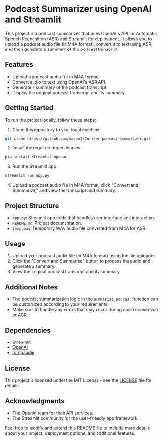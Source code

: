 
# Podcast Summarizer using OpenAI and Streamlit

This project is a podcast summarizer that uses OpenAI's API for Automatic Speech Recognition (ASR) and Streamlit for deployment. It allows you to upload a podcast audio file (in M4A format), convert it to text using ASR, and then generate a summary of the podcast transcript.

## Features

- Upload a podcast audio file in M4A format.
- Convert audio to text using OpenAI's ASR API.
- Generate a summary of the podcast transcript.
- Display the original podcast transcript and its summary.

## Getting Started

To run the project locally, follow these steps:

1. Clone this repository to your local machine.

```bash
git clone https://github.com/mazon1/Coriser-podcast-summarizer.git
```

2. Install the required dependencies.

```bash
pip install streamlit openai
```

3. Run the Streamlit app.

```bash
streamlit run app.py
```

4. Upload a podcast audio file in M4A format, click "Convert and Summarize," and view the transcript and summary.

## Project Structure

- `app.py`: Streamlit app code that handles user interface and interaction.
- `README.md`: Project documentation.
- `temp.wav`: Temporary WAV audio file converted from M4A for ASR.

## Usage

1. Upload your podcast audio file (in M4A format) using the file uploader.
2. Click the "Convert and Summarize" button to process the audio and generate a summary.
3. View the original podcast transcript and its summary.

## Additional Notes

- The podcast summarization logic in the `summarize_podcast` function can be customized according to your requirements.
- Make sure to handle any errors that may occur during audio conversion or ASR.

## Dependencies

- [Streamlit](https://www.streamlit.io/)
- [OpenAI](https://platform.openai.com/)
- [torchaudio](https://pytorch.org/audio/stable/index.html)

## License

This project is licensed under the MIT License - see the [LICENSE](LICENSE) file for details.

## Acknowledgments

- The OpenAI team for their API services.
- The Streamlit community for the user-friendly app framework.

Feel free to modify and extend this README file to include more details about your project, deployment options, and additional features.
```
